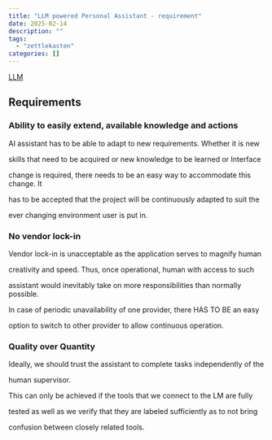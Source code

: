 ```yaml
---
title: "LLM powered Personal Assistant - requirement"
date: 2025-02-14
description: ""
tags: 
  - "zettlekasten"
categories: []
---
```


[LLM](LLM.md)

## Requirements

### Ability to easily extend, available knowledge and actions

AI assistant has to be able to adapt to new requirements. Whether it is new

skills that need to be acquired or new knowledge to be learned or Interface

change is required, there needs to be an easy way to accommodate this change. It

has to be accepted that the project will be continuously adapted to suit the

ever changing environment user is put in.

### No vendor lock-in

Vendor lock-in is unacceptable as the application serves to magnify human

creativity and speed. Thus, once operational, human with access to such

assistant would inevitably take on more responsibilities than normally possible.

In case of periodic unavailability of one provider, there HAS TO BE an easy

option to switch to other provider to allow continuous operation.

### Quality over Quantity

Ideally, we should trust the assistant to complete tasks independently of the 

human supervisor.

This can only be achieved if the tools that we connect to the LM are fully

tested as well as we verify that they are labeled sufficiently as to not bring

confusion between closely related tools.
